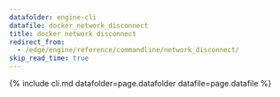 ```yaml
---
datafolder: engine-cli
datafile: docker_network_disconnect
title: docker network disconnect
redirect_from:
  - /edge/engine/reference/commandline/network_disconnect/
skip_read_time: true
---
```

<!--
Sorry, but the contents of this page are automatically generated from
Docker's source code. If you want to suggest a change to the text that appears
here, you'll need to find the string by searching this repo:

https://github.com/docker/cli
-->
{% include cli.md datafolder=page.datafolder datafile=page.datafile %}
